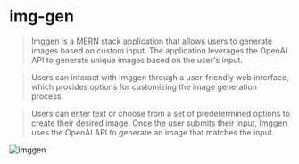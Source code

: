 # img-gen
> Imggen is a MERN stack application that allows users to generate images based on custom input. The application leverages the OpenAI API to generate unique images based on the user's input.

> Users can interact with Imggen through a user-friendly web interface, which provides options for customizing the image generation process. 

> Users can enter text or choose from a set of predetermined options to create their desired image. Once the user submits their input, Imggen uses the OpenAI API to generate an image that matches the input.




![imggen](https://user-images.githubusercontent.com/41338131/230226340-57fd0a3f-d97d-40ed-b077-fafac0b9b2c3.png)
